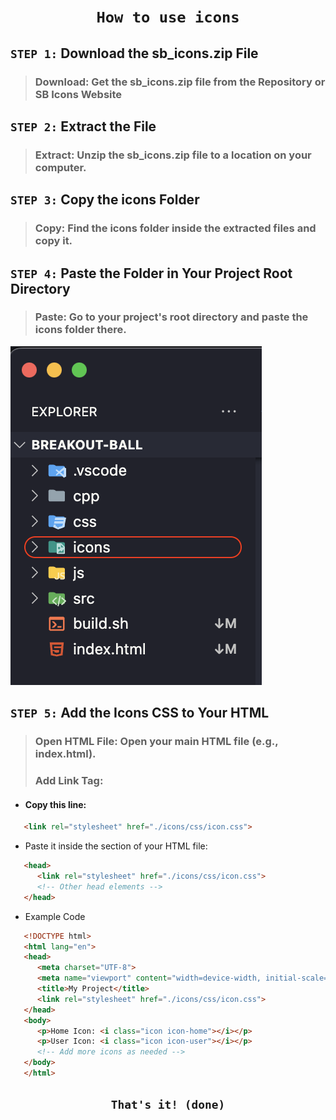 # <h1 align="center"> **`How to use icons`** </h1>

## `STEP 1:` Download the **sb_icons.zip** File
> ### Download: Get the **sb_icons.zip** file from the **Repository** or **SB Icons Website**
## `STEP 2:` Extract the File
> ### Extract: Unzip the **sb_icons.zip** file to a location on your computer.
## `STEP 3:` Copy the icons Folder
> ### Copy: Find the icons folder inside the extracted files and copy it.
## `STEP 4:` Paste the Folder in Your Project Root Directory
> ### Paste: Go to your project's root directory and paste the icons folder there.
![x](./image.png)
## `STEP 5:` Add the Icons CSS to Your HTML
> ### Open HTML File: Open your main HTML file (e.g., index.html).
> ### Add Link Tag:
- #### Copy this line:
```html
   <link rel="stylesheet" href="./icons/css/icon.css">
```
- Paste it inside the <head> section of your HTML file:
```html
   <head>
      <link rel="stylesheet" href="./icons/css/icon.css">
      <!-- Other head elements -->
   </head>
```

- Example Code
```html
   <!DOCTYPE html>
   <html lang="en">
   <head>
      <meta charset="UTF-8">
      <meta name="viewport" content="width=device-width, initial-scale=1.0">
      <title>My Project</title>
      <link rel="stylesheet" href="./icons/css/icon.css">
   </head>
   <body>
      <p>Home Icon: <i class="icon icon-home"></i></p>
      <p>User Icon: <i class="icon icon-user"></i></p>
      <!-- Add more icons as needed -->
   </body>
   </html>
```
## <p align="center"> `That's it! (done)` </p>
